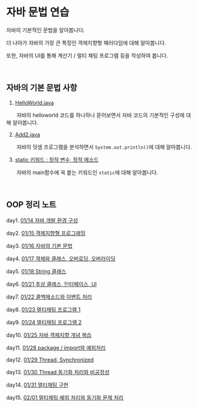 # 자바 문법 연습

자바의 기본적인 문법을 알아봅니다.

더 나아가 자바의 가장 큰 특징인 객체지향형 패러다임에 대해 알아봅니다.

또한, 자바의 UI를 통해 계산기 / 멀티 채팅 프로그램 등을 작성하여 봅니다.

<br>

## 자바의 기본 문법 사항

1. [HelloWorld.java](https://github.com/yh08037/JAVA/blob/master/notes/HelloWorld.md)

&nbsp; &nbsp; &nbsp; &nbsp;자바의 helloworld 코드를 하나하나 뜯어보면서 자바 코드의 기본적인 구성에 대해 알아봅니다.

2. [Add2.java](https://github.com/yh08037/JAVA/blob/master/notes/Add2.md)

&nbsp; &nbsp; &nbsp; &nbsp;자바의 덧셈 프로그램을 분석하면서 `System.out.println()`에 대해 알아봅니다.

3. [static 키워드 : 정적 변수, 정적 메소드](https://github.com/yh08037/JAVA/blob/master/notes/static.md)

&nbsp; &nbsp; &nbsp; &nbsp;자바의 main함수에 꼭 붙는 키워드인 `static`에 대해 알아봅니다.

<br>

## OOP 정리 노트

day1. [01/14 자바 개발 환경 구성](https://github.com/yh08037/JAVA/blob/master/notes/day1.md)

day2. [01/15 객체지향형 프로그래밍](https://github.com/yh08037/JAVA/blob/master/notes/day2.md)

day3. [01/16 자바의 기본 문법](https://github.com/yh08037/JAVA/blob/master/notes/day3.md)

day4. [01/17 객체와 클래스, 오버로딩, 오버라이딩](https://github.com/yh08037/JAVA/blob/master/notes/day4.md)

day5. [01/18 String 클래스](https://github.com/yh08037/JAVA/blob/master/notes/day5.md)

day6. [01/21 추상 클래스, 인터페이스, UI](https://github.com/yh08037/JAVA/blob/master/notes/day6.md)

day7. [01/22 콜백메소드와 이벤트 처리](https://github.com/yh08037/JAVA/blob/master/notes/day7.md)

day8. [01/23 멀티채팅 프로그램 1](https://github.com/yh08037/JAVA/blob/master/notes/day8.md)

day9. [01/24 멀티채팅 프로그램 2](https://github.com/yh08037/JAVA/blob/master/notes/day9.md)

day10. [01/25 자바 객체지향 개념 복습](https://github.com/yh08037/JAVA/blob/master/notes/day10.md)

day11. [01/28 package / import와 예외처리](https://github.com/yh08037/JAVA/blob/master/notes/day11.md)

day12. [01/29 Thread, Synchronized](https://github.com/yh08037/JAVA/blob/master/notes/day12.md)

day13. [01/30 Thread 동기화 처리와 비공정성](https://github.com/yh08037/JAVA/blob/master/notes/day13.md)

day14. [01/31 멀티채팅 구현](https://github.com/yh08037/JAVA/blob/master/notes/day14.md)

day15. [02/01 멀티채팅 예외 처리와 동기화 문제 처리](https://github.com/yh08037/JAVA/blob/master/notes/day15.md)
